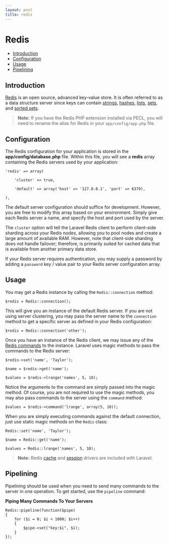 ```yaml
---
layout: post
title: redis
---
```

# Redis

- [Introduction](#introduction)
- [Configuration](#configuration)
- [Usage](#usage)
- [Pipelining](#pipelining)

<a name="introduction"></a>
## Introduction

[Redis](http://redis.io) is an open source, advanced key-value store. It is often referred to as a data structure server since keys can contain [strings](http://redis.io/topics/data-types#strings), [hashes](http://redis.io/topics/data-types#hashes), [lists](http://redis.io/topics/data-types#lists), [sets](http://redis.io/topics/data-types#sets), and [sorted sets](http://redis.io/topics/data-types#sorted-sets).

> **Note:** If you have the Redis PHP extension installed via PECL, you will need to rename the alias for Redis in your `app/config/app.php` file.

<a name="configuration"></a>
## Configuration

The Redis configuration for your application is stored in the **app/config/database.php** file. Within this file, you will see a **redis** array containing the Redis servers used by your application:

	'redis' => array(

		'cluster' => true,

		'default' => array('host' => '127.0.0.1', 'port' => 6379),

	),

The default server configuration should suffice for development. However, you are free to modify this array based on your environment. Simply give each Redis server a name, and specify the host and port used by the server.

The `cluster` option will tell the Laravel Redis client to perform client-side sharding across your Redis nodes, allowing you to pool nodes and create a large amount of available RAM. However, note that client-side sharding does not handle failover; therefore, is primarily suited for cached data that is available from another primary data store.

If your Redis server requires authentication, you may supply a password by adding a `password` key / value pair to your Redis server configuration array.

<a name="usage"></a>
## Usage

You may get a Redis instance by calling the `Redis::connection` method:

	$redis = Redis::connection();

This will give you an instance of the default Redis server. If you are not using server clustering, you may pass the server name to the `connection` method to get a specific server as defined in your Redis configuration:

	$redis = Redis::connection('other');

Once you have an instance of the Redis client, we may issue any of the [Redis commands](http://redis.io/commands) to the instance. Laravel uses magic methods to pass the commands to the Redis server:

	$redis->set('name', 'Taylor');

	$name = $redis->get('name');

	$values = $redis->lrange('names', 5, 10);

Notice the arguments to the command are simply passed into the magic method. Of course, you are not required to use the magic methods, you may also pass commands to the server using the `command` method:

	$values = $redis->command('lrange', array(5, 10));

When you are simply executing commands against the default connection, just use static magic methods on the `Redis` class:

	Redis::set('name', 'Taylor');

	$name = Redis::get('name');

	$values = Redis::lrange('names', 5, 10);

> **Note:** Redis [cache](/docs/cache) and [session](/docs/session) drivers are included with Laravel.

<a name="pipelining"></a>
## Pipelining

Pipelining should be used when you need to send many commands to the server in one operation. To get started, use the `pipeline` command:

**Piping Many Commands To Your Servers**

	Redis::pipeline(function($pipe)
	{
		for ($i = 0; $i < 1000; $i++)
		{
			$pipe->set("key:$i", $i);
		}
	});